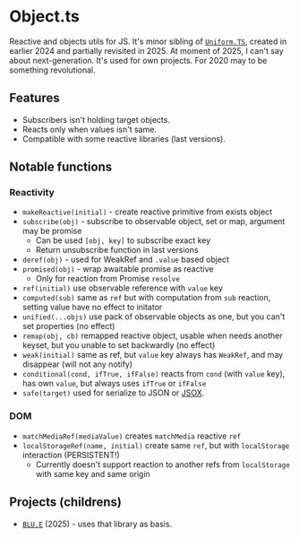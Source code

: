 # Object.ts

Reactive and objects utils for JS. It's minor sibling of [`Uniform.TS`](https://github.com/unite-2-re/uniform.ts), created in earlier 2024 and partially revisited in 2025. At moment of 2025, I can't say about next-generation. It's used for own projects. For 2020 may to be something revolutional.

## Features

- Subscribers isn't holding target objects.
- Reacts only when values isn't same.
- Compatible with some reactive libraries (last versions).

## Notable functions

### Reactivity

- `makeReactive(initial)` - create reactive primitive from exists object
- `subscribe(obj)` - subscribe to observable object, set or map, argument may be promise
  - Can be used `[obj, key]` to subscribe exact key
  - Return unsubscribe function in last versions
- `deref(obj)` - used for WeakRef and `.value` based object
- `promised(obj)` - wrap awaitable promise as reactive
  - Only for reaction from Promise `resolve`
- `ref(initial)` use observable reference with `value` key
- `computed(sub)` same as `ref` but with computation from `sub` reaction, setting value have no effect to initator
- `unified(...objs)` use pack of observable objects as one, but you can't set properties (no effect)
- `remap(obj, cb)` remapped reactive object, usable when needs another keyset, but you unable to set backwardly (no effect)
- `weak(initial)` same as ref, but `value` key always has `WeakRef`, and may disappear (will not any notify)
- `conditional(cond, ifTrue, ifFalse)` reacts from `cond` (with `value` key), has own `value`, but always uses `ifTrue` or `ifFalse`
- `safe(target)` used for serialize to JSON or [JSOX](https://github.com/d3x0r/JSOX).

### DOM

- `matchMediaRef(mediaValue)` creates `matchMedia` reactive `ref`
- `localStorageRef(name, initial)` create same `ref`, but with `localStorage` interaction (PERSISTENT!)
  - Currently doesn't support reaction to another refs from `localStorage` with same key and same origin

## Projects (childrens)

- [`BLU.E`](https://github.com/unite-2-re/BLU.E) (2025) - uses that library as basis.
